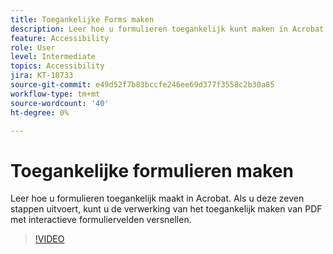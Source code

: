 ```yaml
---
title: Toegankelijke Forms maken
description: Leer hoe u formulieren toegankelijk kunt maken in Acrobat
feature: Accessibility
role: User
level: Intermediate
topics: Accessibility
jira: KT-18733
source-git-commit: e49d52f7b83bccfe246ee69d377f3558c2b30a85
workflow-type: tm+mt
source-wordcount: '40'
ht-degree: 0%

---
```


# Toegankelijke formulieren maken

Leer hoe u formulieren toegankelijk maakt in Acrobat. Als u deze zeven stappen uitvoert, kunt u de verwerking van het toegankelijk maken van PDF met interactieve formuliervelden versnellen.

>[!VIDEO](https://video.tv.adobe.com/v/3471615?quality=12&learn=on&hidetitle=true)
